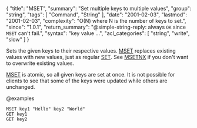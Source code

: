 {
  "title": "MSET",
  "summary": "Set multiple keys to multiple values",
  "group": "string",
  "tags": [
    "Command",
    "String"
  ],
  "date": "2001-02-03",
  "lastmod": "2001-02-03",
  "complexity": "O(N) where N is the number of keys to set.",
  "since": "1.0.1",
  "return_summary": "@simple-string-reply: always `OK` since `MSET` can't fail.",
  "syntax": "key value ...",
  "acl_categories": [
    "string",
    "write",
    "slow"
  ]
}

Sets the given keys to their respective values.
[MSET](/commands/mset) replaces existing values with new values, just as regular [SET](/commands/set).
See [MSETNX](/commands/msetnx) if you don't want to overwrite existing values.

[MSET](/commands/mset) is atomic, so all given keys are set at once.
It is not possible for clients to see that some of the keys were updated while
others are unchanged.

@examples

```cli
MSET key1 "Hello" key2 "World"
GET key1
GET key2
```

